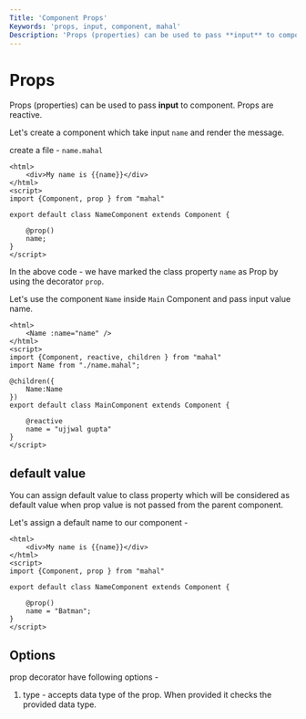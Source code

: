 ```yaml
---
Title: 'Component Props'
Keywords: 'props, input, component, mahal'
Description: 'Props (properties) can be used to pass **input** to component.'
---
```


# Props

Props (properties) can be used to pass **input** to component. Props are reactive.

Let's create a component which take input `name` and render the message.

create a file - `name.mahal`

```
<html>
    <div>My name is {{name}}</div>
</html>
<script>
import {Component, prop } from "mahal"

export default class NameComponent extends Component {

    @prop()
    name;
}
</script>
```

In the above code - we have marked the class property `name` as Prop by using the decorator `prop`.


Let's use the component `Name` inside `Main` Component and pass input value name.

```
<html>
    <Name :name="name" />
</html>
<script>
import {Component, reactive, children } from "mahal"
import Name from "./name.mahal";

@children({
    Name:Name
})
export default class MainComponent extends Component {

    @reactive
    name = "ujjwal gupta"
}
</script>
```

## default value

You can assign default value to class property which will be considered as default value when prop value is not passed from the parent component. 

Let's assign a default name to our component - 

```
<html>
    <div>My name is {{name}}</div>
</html>
<script>
import {Component, prop } from "mahal"

export default class NameComponent extends Component {

    @prop()
    name = "Batman";
}
</script>
```

## Options

prop decorator have following options - 

1. type - accepts data type of the prop. When provided it checks the provided data type.